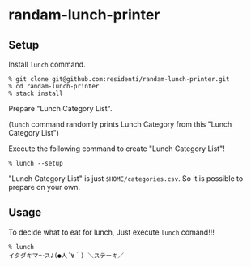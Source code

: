 # randam-lunch-printer

## Setup
Install `lunch` command.
```
% git clone git@github.com:residenti/randam-lunch-printer.git
% cd randam-lunch-printer
% stack install
```
Prepare "Lunch Category List".

(`lunch` command randomly prints Lunch Category from this "Lunch Category List")

Execute the following command to create "Lunch Category List"!
```
% lunch --setup
```
"Lunch Category List" is just `$HOME/categories.csv`. So it is possible to prepare on your own.

## Usage
To decide what to eat for lunch, Just execute `lunch` comand!!!
```
% lunch
イタダキマ～ス♪(●人´∀｀) ＼ステーキ／
```
